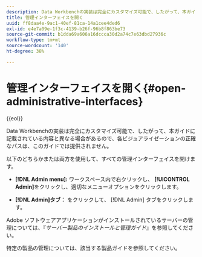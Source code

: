```yaml
---
description: Data Workbenchの実装は完全にカスタマイズ可能で、したがって、本ガイドに記載されている内容と異なる場合があるので、各ビジュアライゼーションの正確なパスは、このガイドでは提供されません。
title: 管理インターフェイスを開く
uuid: ff8daa4e-9ac1-40ef-81ca-14a1cee4ded6
exl-id: e4e7a09e-1f3c-4139-b26f-96b8f863be73
source-git-commit: b1dda69a606a16dccca30d2a74c7e63dbd27936c
workflow-type: tm+mt
source-wordcount: '140'
ht-degree: 38%

---
```


# 管理インターフェイスを開く{#open-administrative-interfaces}

{{eol}}

Data Workbenchの実装は完全にカスタマイズ可能で、したがって、本ガイドに記載されている内容と異なる場合があるので、各ビジュアライゼーションの正確なパスは、このガイドでは提供されません。

以下のどちらかまたは両方を使用して、すべての管理インターフェイスを開けます。

* **[!DNL Admin menu]:** ワークスペース内で右クリックし、 **[!UICONTROL Admin]**&#x200B;をクリックし、適切なメニューオプションをクリックします。

* **[!DNL Admin]タブ：** をクリックして、 [!DNL Admin] タブをクリックします。

Adobe ソフトウェアアプリケーションがインストールされているサーバーの管理については、『*サーバー製品のインストールと管理ガイド*』を参照してください。

特定の製品の管理については、該当する製品ガイドを参照してください。
